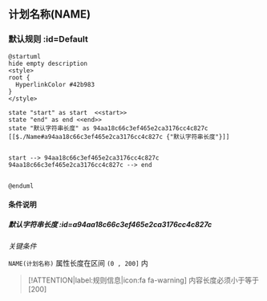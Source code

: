 ## 计划名称(NAME) <!-- {docsify-ignore-all} -->

   

### 默认规则 :id=Default

```plantuml
@startuml
hide empty description
<style>
root {
  HyperlinkColor #42b983
}
</style>

state "start" as start  <<start>>
state "end" as end <<end>>
state "默认字符串长度" as 94aa18c66c3ef465e2ca3176cc4c827c [[$./Name#a94aa18c66c3ef465e2ca3176cc4c827c {"默认字符串长度"}]]


start --> 94aa18c66c3ef465e2ca3176cc4c827c 
94aa18c66c3ef465e2ca3176cc4c827c --> end 


@enduml
```

#### 条件说明

##### 默认字符串长度 :id=a94aa18c66c3ef465e2ca3176cc4c827c


*关键条件*


`NAME(计划名称)` 属性长度在区间 `(0 , 200]` 内

> [!ATTENTION|label:规则信息|icon:fa fa-warning]
> 内容长度必须小于等于[200]







